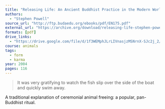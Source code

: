 ```yaml
---
title: "Releasing Life: An Ancient Buddhist Practice in the Modern World"
authors:
  - "Stephen Powell"
source_url: "http://ftp.budaedu.org/ebooks/pdf/EN175.pdf"
external_url: "https://archive.org/download/releasing-life-stephen-powell/Releasing%20LIfe%20-%20Stephen%20Powell_text.pdf"
formats: [pdf]
drive_links:
  - "https://drive.google.com/file/d/1f3WEMphJLrLIVnasjzMSNrnX-SJc2j_2/view?usp=sharing"
course: animals
tags:
  - form
  - karma
year: 2004
pages: 116
---
```


> It was very gratifying to watch the fish slip over the side of the boat and quickly swim away.

A traditional explanation of ceremonial animal freeing: a popular, pan-Buddhist ritual.

